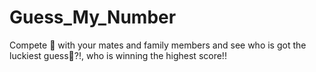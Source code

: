 # Guess_My_Number
Compete 💪 with your mates and family members and see who is got the luckiest guess🤯?!, who is winning the highest score!!

